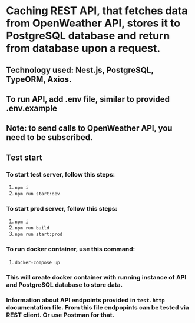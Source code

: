 # Caching REST API, that fetches data from OpenWeather API, stores it to PostgreSQL database and return from database upon a request.

## Technology used: Nest.js, PostgreSQL, TypeORM, Axios.

## To run API, add .env file, similar to provided .env.example

## Note: to send calls to OpenWeather API, you need to be subscribed.

## Test start

### To start test server, follow this steps:

1.  `npm i`
2.  `npm run start:dev`

### To start prod server, follow this steps:

1.  `npm i`
2.  `npm run build`
3.  `npm run start:prod`

### To run docker container, use this command:

1.  `docker-compose up`

### This will create docker container with running instance of API and PostgreSQL database to store data.

### Information about API endpoints provided in `test.http` documentation file. From this file endpopints can be tested via REST client. Or use Postman for that.
